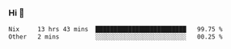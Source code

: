 ### Hi 👋

<!--START_SECTION:waka-->

```txt
Nix     13 hrs 43 mins  █████████████████████████   99.75 %
Other   2 mins          ░░░░░░░░░░░░░░░░░░░░░░░░░   00.25 %
```

<!--END_SECTION:waka-->
